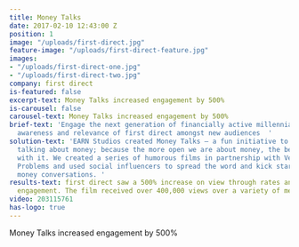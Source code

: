 ```yaml
---
title: Money Talks
date: 2017-02-10 12:43:00 Z
position: 1
image: "/uploads/first-direct.jpg"
feature-image: "/uploads/first-direct-feature.jpg"
images:
- "/uploads/first-direct-one.jpg"
- "/uploads/first-direct-two.jpg"
company: first direct
is-featured: false
excerpt-text: Money Talks increased engagement by 500%
is-carousel: false
carousel-text: Money Talks increased engagement by 500%
brief-text: 'Engage the next generation of financially active millennials to raise
  awareness and relevance of first direct amongst new audiences  '
solution-text: 'EARN Studios created Money Talks – a fun initiative to get people
  talking about money; because the more open we are about money, the better we are
  with it. We created a series of humorous films in partnership with Very British
  Problems and used social influencers to spread the word and kick start those awkward
  money conversations. '
results-text: first direct saw a 500% increase on view through rates and audience
  engagement. The film received over 400,000 views over a variety of media channels.
video: 203115761
has-logo: true
---
```


Money Talks increased engagement by 500%